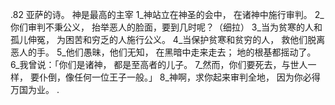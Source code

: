 .82 
亚萨的诗。 
神是最高的主宰 
1_神站立在神圣的会中， 
在诸神中施行审判。 
2_你们审判不秉公义， 
抬举恶人的脸面，要到几时呢？（细拉） 
3_当为贫寒的人和孤儿伸冤， 
为困苦和穷乏的人施行公义。 
4_当保护贫寒和贫穷的人， 
救他们脱离恶人的手。 
5_他们愚昧，他们无知， 
在黑暗中走来走去； 
地的根基都摇动了。 
6_我曾说：「你们是诸神， 
都是至高者的儿子。 
7_然而，你们要死去，与世人一样， 
要仆倒，像任何一位王子一般。」 
8_神啊，求你起来审判全地， 
因为你必得万国为业。 
.